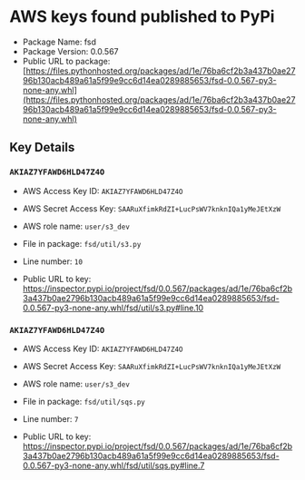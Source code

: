 # AWS keys found published to PyPi

* Package Name: fsd
* Package Version: 0.0.567
* Public URL to package: [https://files.pythonhosted.org/packages/ad/1e/76ba6cf2b3a437b0ae2796b130acb489a61a5f99e9cc6d14ea0289885653/fsd-0.0.567-py3-none-any.whl](https://files.pythonhosted.org/packages/ad/1e/76ba6cf2b3a437b0ae2796b130acb489a61a5f99e9cc6d14ea0289885653/fsd-0.0.567-py3-none-any.whl)

## Key Details

### `AKIAZ7YFAWD6HLD47Z4O`

* AWS Access Key ID: `AKIAZ7YFAWD6HLD47Z4O`
* AWS Secret Access Key: `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` 
* AWS role name: `user/s3_dev`
* File in package: `fsd/util/s3.py`
* Line number: `10`

* Public URL to key: https://inspector.pypi.io/project/fsd/0.0.567/packages/ad/1e/76ba6cf2b3a437b0ae2796b130acb489a61a5f99e9cc6d14ea0289885653/fsd-0.0.567-py3-none-any.whl/fsd/util/s3.py#line.10



### `AKIAZ7YFAWD6HLD47Z4O`

* AWS Access Key ID: `AKIAZ7YFAWD6HLD47Z4O`
* AWS Secret Access Key: `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` 
* AWS role name: `user/s3_dev`
* File in package: `fsd/util/sqs.py`
* Line number: `7`

* Public URL to key: https://inspector.pypi.io/project/fsd/0.0.567/packages/ad/1e/76ba6cf2b3a437b0ae2796b130acb489a61a5f99e9cc6d14ea0289885653/fsd-0.0.567-py3-none-any.whl/fsd/util/sqs.py#line.7


